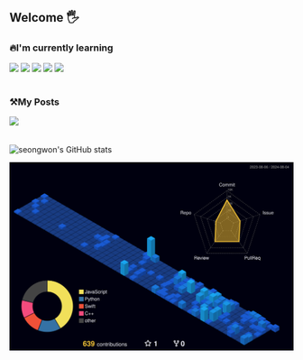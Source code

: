 ## Welcome 🖐️

### 🔥I'm currently learning


<div>
		<img src="https://img.shields.io/badge/JavaScript-F7DF1E?style=for-the-badge&logo=JavaScript&logoColor=white" />
    	<img src="https://img.shields.io/badge/Python-14354C?style=for-the-badge&logo=python&logoColor=white" />
	<img src="https://img.shields.io/badge/React-20232A?style=for-the-badge&logo=react&logoColor=61DAFB" />
	    	<img src="https://img.shields.io/badge/GitHub-100000?style=for-the-badge&logo=github&logoColor=white" />
	<img src="https://img.shields.io/badge/GIT-E44C30?style=for-the-badge&logo=git&logoColor=white" />
</div><br>

### ⚒️My Posts 
<div>
	<a href="https://velog.io/@seongwon__105/posts">
	<img src="https://velog-readme-stats.vercel.app/api/badge?name=Velog"/>
	</a>
</div><br>

![seongwon's GitHub stats](https://github-readme-stats.vercel.app/api?username=seongwon030&theme=default&show_icons=true)


![](./profile-3d-contrib/profile-night-view.svg)
